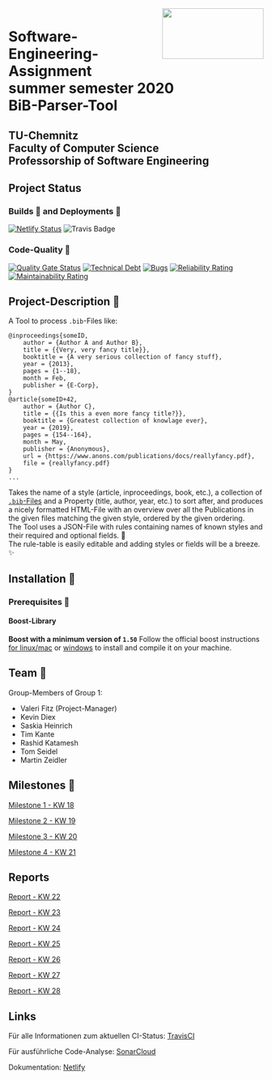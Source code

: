<img align="right" src="https://upload.wikimedia.org/wikipedia/de/thumb/e/e3/Logo_TU_Chemnitz.svg/2000px-Logo_TU_Chemnitz.svg.png" width="200" height="99.5"/>

<h1>Software-Engineering-Assignment <br/> summer semester 2020 <br/> BiB-Parser-Tool</h1>
<h2>TU-Chemnitz <br/> Faculty of Computer Science <br/> Professorship of Software Engineering</h2>

## Project Status

### Builds :construction_worker: and Deployments :rocket:

[![Netlify Status](https://api.netlify.com/api/v1/badges/c88170d7-f1a1-48d4-8e86-d8d1fdfb8afd/deploy-status)](https://app.netlify.com/sites/relaxed-heisenberg-aecc6d/deploys)
![Travis Badge](https://travis-ci.com/timkante/bibParser.svg?branch=master "TravisCI - Status")

### Code-Quality :art:

[![Quality Gate Status](https://sonarcloud.io/api/project_badges/measure?project=timkante_bibParser&metric=alert_status)](https://sonarcloud.io/dashboard?id=timkante_bibParser)
[![Technical Debt](https://sonarcloud.io/api/project_badges/measure?project=timkante_bibParser&metric=sqale_index)](https://sonarcloud.io/dashboard?id=timkante_bibParser)
[![Bugs](https://sonarcloud.io/api/project_badges/measure?project=timkante_bibParser&metric=bugs)](https://sonarcloud.io/dashboard?id=timkante_bibParser)
[![Reliability Rating](https://sonarcloud.io/api/project_badges/measure?project=timkante_bibParser&metric=reliability_rating)](https://sonarcloud.io/dashboard?id=timkante_bibParser)
[![Maintainability Rating](https://sonarcloud.io/api/project_badges/measure?project=timkante_bibParser&metric=sqale_rating)](https://sonarcloud.io/dashboard?id=timkante_bibParser)

## Project-Description :pencil:

A Tool to process `.bib`-Files like:

```raw
@inproceedings{someID,
    author = {Author A and Author B},
    title = {{Very, very fancy title}},
    booktitle = {A very serious collection of fancy stuff},
    year = {2013},
    pages = {1--18},
    month = Feb,
    publisher = {E-Corp},
}
@article{someID+42,
    author = {Author C},
    title = {{Is this a even more fancy title?}},
    booktitle = {Greatest collection of knowlage ever},
    year = {2019},
    pages = {154--164},
    month = May,
    publisher = {Anonymous},
    url = {https://www.anons.com/publications/docs/reallyfancy.pdf},
    file = {reallyfancy.pdf}
}
...
```
Takes the name of a style (article, inproceedings, book, etc.), a collection of [`.bib`-Files](https://de.wikipedia.org/wiki/BibTeX) and a Property (title, author, year, etc.) to sort after, and produces a nicely formatted HTML-File with an overview over all the Publications in the given files matching the given style, ordered by the given ordering.  
The Tool uses a JSON-File with rules containing names of known styles and their required and optional fields. :wrench:  
The rule-table is easily editable and adding styles or fields will be a breeze. :sparkles:

## Installation :rocket:

### Prerequisites :seedling:

#### Boost-Library

__Boost with a minimum version of `1.50`__
Follow the official boost instructions [for linux/mac](https://www.boost.org/doc/libs/1_73_0/more/getting_started/unix-variants.html) or [windows](https://www.boost.org/doc/libs/1_73_0/more/getting_started/windows.html) to install and compile it on your machine.  

## Team :busts_in_silhouette:

Group-Members of Group 1:

+ Valeri Fitz (Project-Manager)
+ Kevin Diex
+ Saskia Heinrich
+ Tim Kante
+ Rashid Katamesh
+ Tom Seidel
+ Martin Zeidler

## Milestones :triangular_flag_on_post:

[Milestone 1 - KW 18](doc/milestone1/berichtGroup1KW18.md "Report of KW 18")

[Milestone 2 - KW 19](doc/milestone2/berichtGroup1KW19.md "Report of KW 19")

[Milestone 3 - KW 20](doc/milestone3/berichtGroup1KW20.md "Report of KW 20")

[Milestone 4 - KW 21](doc/milestone4/berichtGroup1KW21.md "Report of KW 21")

## Reports

[Report - KW 22](doc/Berichte/berichtGroup1KW22.md "Report of KW 22")

[Report - KW 23](doc/Berichte/berichtGroup1KW23.md "Report of KW 23")

[Report - KW 24](doc/Berichte/berichtGroup1KW24.md "Report of KW 24")

[Report - KW 25](doc/Berichte/Zwischenbericht.md "Report of KW 25")

[Report - KW 26](doc/Berichte/berichtGroup1KW26.md "Report of KW 26")

[Report - KW 27](doc/Berichte/berichtGroup1KW27.md "Report of KW 27")

[Report - KW 28](doc/Berichte/berichtGroup1KW28.md "Report of KW 28")

## Links

Für alle Informationen zum aktuellen CI-Status: [TravisCI](https://travis-ci.com/github/timkante/bibParser "TravisCI")

Für ausführliche Code-Analyse: [SonarCloud](https://sonarcloud.io/dashboard?id=timkante_bibParser "SonarCloud.io")

Dokumentation: [Netlify](https://bibparser.timkante.dev "Doxygen")
